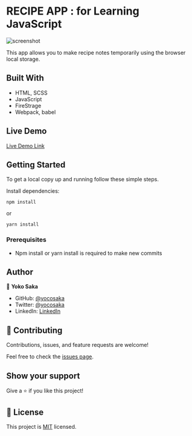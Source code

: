 # RECIPE APP : for Learning JavaScript

![screenshot](./screenshot.jpg)

This app allows you to make recipe notes temporarily using the browser local storage.

## Built With

- HTML, SCSS
- JavaScript
- FireStrage
- Webpack, babel

## Live Demo

[Live Demo Link](https://yocosaka.github.io/recipe/public/)


## Getting Started

To get a local copy up and running follow these simple steps.

Install dependencies:

```
npm install
```

or 

```
yarn install
```

### Prerequisites

- Npm install or yarn install is required to make new commits


## Author

👤 **Yoko Saka**

- GitHub: [@yocosaka](https://github.com/yocosaka)
- Twitter: [@yocosaka](https://twitter.com/yocosaka)
- LinkedIn: [LinkedIn](https://www.linkedin.com/in/yokosaka)

## 🤝 Contributing

Contributions, issues, and feature requests are welcome!

Feel free to check the [issues page](../../issues).

## Show your support

Give a ⭐️ if you like this project!

## 📝 License

This project is [MIT](lic.url) licensed.

